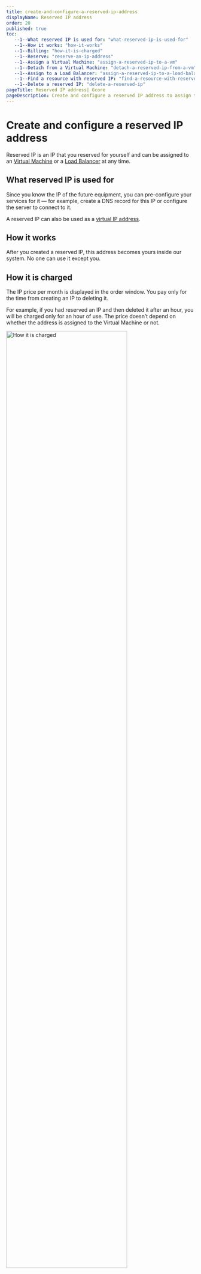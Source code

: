 ```yaml
---
title: create-and-configure-a-reserved-ip-address
displayName: Reserved IP address
order: 20
published: true
toc:
   --1--What reserved IP is used for: "what-reserved-ip-is-used-for"
   --1--How it works: "how-it-works"
   --1--Billing: "how-it-is-charged"
   --1--Reserve: "reserve-an-ip-address"
   --1--Assign a Virtual Machine: "assign-a-reserved-ip-to-a-vm"
   --1--Detach from a Virtual Machine: "detach-a-reserved-ip-from-a-vm"   
   --1--Assign to a Load Balancer: "assign-a-reserved-ip-to-a-load-balancer"
   --1--Find a resource with reserved IP: "find-a-resource-with-reserved-ip"
   --1--Delete a reserved IP: "delete-a-reserved-ip"
pageTitle: Reserved IP address| Gcore
pageDescription: Create and configure a reserved IP address to assign to Virtual Machines or Load Balancers. Learn how to reserve, assign, detach, and delete a reserved IP.
---
```

# Create and configure a reserved IP address

Reserved IP is an IP that you reserved for yourself and can be assigned to an <a href="https://gcore.com/docs/cloud/virtual-instances/create-an-instance" target="_blank">Virtual Machine</a> or a <a href="https://gcore.com/docs/cloud/networking/create-and-configure-a-load-balancer" target="_blank">Load Balancer</a> at any time.

## What reserved IP is used for

Since you know the IP of the future equipment, you can pre-configure your services for it — for example, create a DNS record for this IP or configure the server to connect to it.

A reserved IP can also be used as a <a href="https://gcore.com/docs/cloud/networking/ip-address/create-and-configure-a-virtual-ip-vip-address" target="_blank">virtual IP address</a>.

## How it works

After you created a reserved IP, this address becomes yours inside our system. No one can use it except you.

## How it is charged

The IP price per month is displayed in the order window. You pay only for the time from creating an IP to deleting it. 

For example, if you had reserved an IP and then deleted it after an hour, you will be charged only for an hour of use. The price doesn’t depend on whether the address is assigned to the Virtual Machine or not.

<img src="https://assets.gcore.pro/docs/cloud/networking/ip-address/create-and-configure-a-reserved-ip-address/create-reserved-ip-dialog.png" alt="How it is charged" width="80%">

## Reserve an IP address

1\. In the <a href="https://accounts.gcore.com/reports/dashboard" target="_blank">Gcore Customer Portal</a>, navigate to **Cloud** > **Networking**.

<img src="https://assets.gcore.pro/docs/cloud/networking/ip-address/create-and-configure-a-reserved-ip-address/networks-page.png" alt="Networks page in the Customer Portal" width="80%">

2\. Open the **Reserved IPs** page.

3\. Click **Reserve new IP**.

<img src="https://assets.gcore.pro/docs/cloud/networking/ip-address/create-and-configure-a-reserved-ip-address/reserved-ips-page.png" alt="Reserved IPs page in the Customer Portal" width="80%">

4\. Select the IP type:

 * Public (for external network). A public IP address one can be created immediately.
 * Private (for internal network). If you selected this option, choose the network and subnetwork in which the address will be created.

<alert-element type="info" title="Info">
 
A reserved private IP can only be used in the specified subnetwork. To order a specific address, enable the **Set IP address** toggle and enter the IP that belongs to that subnetwork.
 
</alert-element>

5\. (Optional) If you want to use IPv6 addresses, turn on the <b>Enable IPv6 dual-stack</b> toggle.

<img src="https://assets.gcore.pro/docs/cloud/networking/ip-address/create-and-configure-a-reserved-ip-address/create-reserved-ip-dialog.png" alt="Reserved IPs page in the Customer Portal" width="80%">

6\. Click **Create**. 

## Assign a reserved IP to a VM

<tabset-element>

### During VM creation

For instructions on how to add a Reserved IP when creating a Virual Machine, refer to the <a href="https://gcore.com/docs/cloud/virtual-instances/create-an-instance" target="_blank">VM creation</a> guide. 

### After VM creation

1\. In the Virtual Machine settings, open the **Networking** tab. 

If the machine has already been added to the subnetwork you want to assign an IP to, disable that subnetwork. This will remove the old IP.

<img src="https://assets.gcore.pro/docs/cloud/networking/ip-address/create-and-configure-a-reserved-ip-address/detach-subnetwork.png" alt="Detach subnetwork" width="80%">

2\. Add a new interface (public or private) and enable the **Use reserved IP** toggle. 

<img src="https://assets.gcore.pro/docs/cloud/networking/ip-address/create-and-configure-a-reserved-ip-address/add-reserved-ip-vm.png" alt="Assign after Virtual Machine creation" width="80%">

3\. Select the desired IP and click **Save Changes**. 

The IP will be assigned to the Virtual Machine.

</tabset-element>

## Detach a reserved IP from a VM

Detach the subnetwork the reserved IP is assigned to. This address will be detached from the Virtual Machine automatically.

<img src="https://assets.gcore.pro/docs/cloud/networking/ip-address/create-and-configure-a-reserved-ip-address/detach-subnetwork.png" alt="Detach from the Virtual Machine">

## Assign a reserved IP to a Load Balancer

You can assign the reserved IP only during the Load Balancer creation. 

For instructions on how to add a Reserved IP when creating a Load Balancer, refer to the <a href="https://gcore.com/docs/cloud/networking/create-and-configure-a-load-balancer#step-4-configure-network" target="_blank">Load Balancer creation</a> guide. 

## Find a resource with reserved IP

If a reserved IP addresses is attached to a particular resource, you'll see this information on the **Reserved IPs** page, in the **Status** column:

<img src="https://assets.gcore.pro/docs/cloud/networking/ip-address/create-and-configure-a-reserved-ip-address/attached-to-instance.png" alt="Reserved IPs page in the Customer Portal" width="80%">

You click the resource name to view and update its settings.

## Delete a reserved IP

If reserved IP is attached to the Virtual Machine or Load Balancer, you need to detach it first. Otherwise, you won't be able to delete the IP.

To delete a reserved IP address:

1\. In the <a href="https://accounts.gcore.com/reports/dashboard" target="_blank">Gcore Customer Portal</a>, navigate to **Cloud** > **Networking**.

<img src="https://assets.gcore.pro/docs/cloud/networking/ip-address/create-and-configure-a-reserved-ip-address/networks-page.png" alt="Networks page in the Customer Portal" width="80%">

2\. Open the **Reserved IPs** page.

3\. Click a three-dot icon next to the IP you want to delete.

4\. Select **Delete**.

<img src="https://assets.gcore.pro/docs/cloud/networking/ip-address/create-and-configure-a-reserved-ip-address/delete-reserved-ip.png" alt="Delete a reserved IP button" width="80%">
